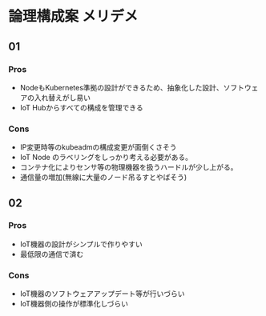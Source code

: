 # 論理構成案 メリデメ  

## 01  
### Pros  
- NodeもKubernetes準拠の設計ができるため、抽象化した設計、ソフトウェアの入れ替えがし易い
- IoT Hubからすべての構成を管理できる

### Cons  
- IP変更時等のkubeadmの構成変更が面倒くさそう
- IoT Node のラベリングをしっかり考える必要がある。
- コンテナ化によりセンサ等の物理機器を扱うハードルが少し上がる。
- 通信量の増加(無線に大量のノード吊るすとやばそう)


## 02  
### Pros  
- IoT機器の設計がシンプルで作りやすい
- 最低限の通信で済む

### Cons  
- IoT機器のソフトウェアアップデート等が行いづらい
- IoT機器側の操作が標準化しづらい

